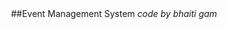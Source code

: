 <div align="center">
  ##Event Management System
  <i>code by bhaiti gam</i>
</div>
<p align="center"></p>
